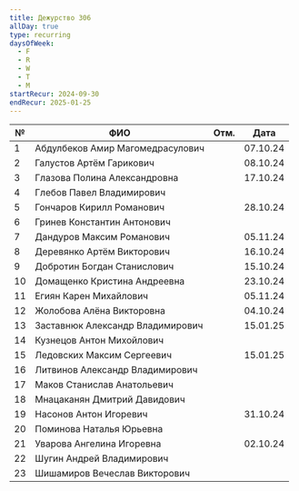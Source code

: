 ```yaml
---
title: Дежурство 306
allDay: true
type: recurring
daysOfWeek:
  - F
  - R
  - W
  - T
  - M
startRecur: 2024-09-30
endRecur: 2025-01-25
---
```

| №   | ФИО                              | Отм. |   Дата   |
| --- | -------------------------------- | :--: | :------: |
| 1   | Абдулбеков Амир Магомедрасулович |      | 07.10.24 |
| 2   | Галустов Артём Гарикович         |      | 08.10.24 |
| 3   | Глазова Полина Александровна     |      | 17.10.24 |
| 4   | Глебов Павел Владимирович        |      |          |
| 5   | Гончаров Кирилл Романович        |      | 28.10.24 |
| 6   | Гринев Константин Антонович      |      |          |
| 7   | Дандуров Максим Романович        |      | 05.11.24 |
| 8   | Деревянко Артём Викторович       |      | 16.10.24 |
| 9   | Добротин Богдан Станислович      |      | 15.10.24 |
| 10  | Домащенко Кристина Андреевна     |      | 23.10.24 |
| 11  | Егиян Карен Михайлович           |      | 05.11.24 |
| 12  | Жолобова Алёна Викторовна        |      | 04.10.24 |
| 13  | Заставнюк Александр Владимирович |      | 15.01.25 |
| 14  | Кузнецов Антон Михойлович        |      |          |
| 15  | Ледовских Максим Сергеевич       |      | 15.01.25 |
| 16  | Литвинов Александр Владимирович  |      |          |
| 17  | Маков Станислав Анатольевич      |      |          |
| 18  | Мнацаканян Дмитрий Давидович     |      |          |
| 19  | Насонов Антон Игоревич           |      | 31.10.24 |
| 20  | Поминова Наталья Юрьевна         |      |          |
| 21  | Уварова Ангелина Игоревна        |      | 02.10.24 |
| 22  | Шугин Андрей Владимирович        |      |          |
| 23  | Шишамиров Вечеслав Викторович    |      |          |
